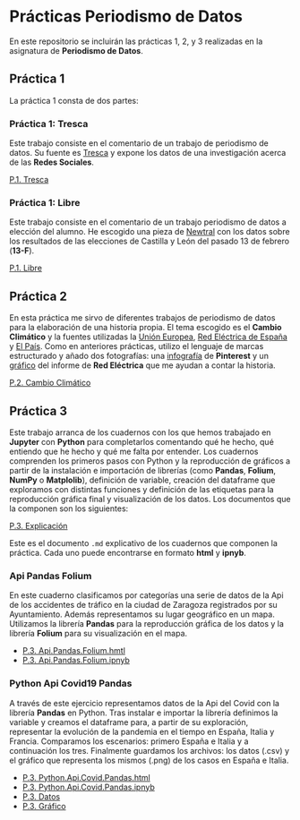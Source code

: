 # Prácticas Periodismo de Datos
En este repositorio se incluirán las prácticas 1, 2, y 3 realizadas en la asignatura de **Periodismo de Datos**. 

## Práctica 1
La práctica 1 consta de dos partes:

### Práctica 1: Tresca
Este trabajo consiste en el comentario de un trabajo de periodismo de datos. Su fuente es [Tresca](https://trescaproject.eu/2021/10/07/are-social-media-harmful-yes-say-most-europeans-but-its-complicated/) y expone los datos de una investigación acerca de las **Redes Sociales**.

[P.1. Tresca](practica-1-tresca.md)

### Práctica 1: Libre
Este trabajo consiste en el comentario de un trabajo periodismo de datos a elección del alumno. He escogido una pieza de [Newtral](https://www.newtral.es/pp-vox-resultados-elecciones-castilla-leon/20220214/) con los datos sobre los resultados de las elecciones de Castilla y León del pasado 13 de febrero (**13-F**).

[P.1. Libre](practica-1-libre.md)

## Práctica 2
En esta práctica me sirvo de diferentes trabajos de periodismo de datos para la elaboración de una historia propia. El tema escogido es el **Cambio Climático** y la fuentes utilizadas la [Unión Europea](https://op.europa.eu/en/publication-detail/-/publication/b9a25ba4-9ef6-11ea-9d2d-01aa75ed71a1/language-), [Red Eléctrica de España](https://www.ree.es/es/datos/publicaciones/informe-anual-sistema/avance-del-informe-del-sistema-electrico-espanol-2020) y [El País](https://elpais.com/clima-y-medio-ambiente/cambio-climatico/2021-11-07/como-sera-2060-el-mapa-con-nuestros-posibles-futuros-climaticos.html). Como en anteriores prácticas, utilizo el lenguaje de marcas estructurado y añado dos fotografías: una [infografía](https://i.pinimg.com/originals/39/a1/1d/39a11ddcc1817b1fbeffbf2ef7819b5e.jpg) de **Pinterest** y un [gráfico](https://www.energias-renovables.com/ficheroenergias/fotos/agenda/original/c/coberturadelademanda2020.jpg) del informe de **Red Eléctrica** que me ayudan a contar la historia.

[P.2. Cambio Climático](practica-2.md)

## Práctica 3
Este trabajo arranca de los cuadernos con los que hemos trabajado en **Jupyter** con **Python** para completarlos comentando qué he hecho, qué entiendo que he hecho y qué me falta por entender. Los cuadernos comprenden los primeros pasos con Python y la reproducción de gráficos a partir de la instalación e importación de librerías (como **Pandas**, **Folium**, **NumPy** o **Matplolib**), definición de variable, creación del dataframe que exploramos con distintas funciones y definición de las etiquetas para la reproducción gráfica final y visualización de los datos. Los documentos que la componen son los siguientes:

[P.3. Explicación](practica-3.md)

Este es el documento `.md` explicativo de los cuadernos que componen la práctica. Cada uno puede encontrarse en formato **html** y **ipnyb**.

### Api Pandas Folium 
En este cuaderno clasificamos por categorías una serie de datos de la Api de los accidentes de tráfico en la ciudad de Zaragoza registrados por su Ayuntamiento. Además representamos su lugar geográfico en un mapa. Utilizamos la librería **Pandas** para la reproducción gráfica de los datos y la librería **Folium** para su visualización en el mapa.
- [P.3. Api.Pandas.Folium.hmtl](api-pandas-folium.html)
- [P.3. Api.Pandas.Folium.ipnyb](api-pandas-folium.ipynb)

### Python Api Covid19 Pandas
A través de este ejercicio representamos datos de la Api del Covid con la librería **Pandas** en Python. Tras instalar e importar la librería definimos la variable y creamos el dataframe para, a partir de su exploración, representar la evolución de la pandemia en el tiempo en España, Italia y Francia. Comparamos los escenarios: primero España e Italia y a continuación los tres. Finalmente guardamos los archivos: los datos (.csv) y el gráfico que representa los mismos (.png) de los casos en España e Italia. 
- [P.3. Python.Api.Covid.Pandas.html](python-api-covid19-pandas.html)
- [P.3. Python.Api.Covid.Pandas.ipnyb](python-api-covid19-pandas.ipynb)
- [P.3. Datos](esvsit.csv)
- [P.3. Gráfico](esvsitvsmx.png)

